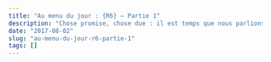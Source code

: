 ```yaml
---
title: "Au menu du jour : {R6} — Partie 1"
description: "Chose promise, chose due : il est temps que nous parlions de R6."
date: "2017-08-02"
slug: "au-menu-du-jour-r6-partie-1"
tags: []
---
```

